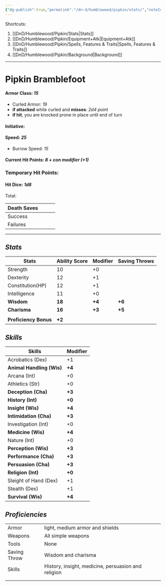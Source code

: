 ```yaml
---
{"dg-publish":true,"permalink":"/dn-d/humblewood/pipkin/stats/","noteIcon":"","created":"2025-05-04T20:11:11.330-07:00","updated":"2025-05-04T20:17:05.422-07:00"}
---
```


Shortcuts:
1. [[DnD/Humblewood/Pipkin/Stats\|Stats]]
2. [[DnD/Humblewood/Pipkin/Equipment+Atk\|Equipment+Atk]]
3. [[DnD/Humblewood/Pipkin/Spells, Features & Traits\|Spells, Features & Traits]]
4. [[DnD/Humblewood/Pipkin/Background\|Background]]

---
# Pipkin Bramblefoot

#### Armor Class: *15*
- Curled Armor: *19*
- **if attacked** while curled and **misses**: *2d4 point*
- **if hit**, you are knocked prone in place until end of turn
#### Initiative:
#### Speed: *25*
- Burrow Speed: *15*
#### Current Hit Points: *8 + con modifier (+1)*

### Temporary Hit Points:

#### Hit Dice: *1d8*
Total: 

| Death Saves |     |     |     |
| ----------- | --- | --- | --- |
| Success     |     |     |     |
| Failures    |     |     |     |

---
## *Stats*

| Stats                 | Ability Score | Modifier | Saving Throws |
| --------------------- | ------------- | -------- | ------------- |
| Strength              | 10            | +0       |               |
| Dexterity             | 12            | +1       |               |
| Constitution(HP)      | 12            | +1       |               |
| Intelligence          | 11            | +0       |               |
| **Wisdom**            | **18**        | **+4**   | **+6**        |
| **Charisma**          | **16**        | **+3**   | **+5**        |
|                       |               |          |               |
| **Proficiency Bonus** | **+2**        |          |               |

## *Skills*

| Skills                    | Modifier |
| ------------------------- | -------- |
| Acrobatics (Dex)          | +1       |
| **Animal Handling (Wis)** | **+4**   |
| Arcana (Int)              | +0       |
| Athletics (Str)           | +0       |
| **Deception (Cha)**       | **+3**   |
| **History (Int)**         | **+0**   |
| **Insight (Wis)**         | **+4**   |
| **Intimidation (Cha)**    | **+3**   |
| Investigation (Int)       | +0       |
| **Medicine (Wis)**        | **+4**   |
| Nature (Int)              | +0       |
| **Perception (Wis)**      | **+3**   |
| **Performance (Cha)**     | **+3**   |
| **Persuasion (Cha)**      | **+3**   |
| **Religion (Int)**        | **+0**   |
| Sleight of Hand (Dex)     | +1       |
| Stealth (Dex)             | +1       |
| **Survival (Wis)**        | **+4**   |

## *Proficiencies*

|              |                                                     |
| ------------ | --------------------------------------------------- |
| Armor        | light, medium armor and shields                     |
| Weapons      | All simple weapons                                  |
| Tools        | None                                                |
| Saving Throw | Wisdom and charisma                                 |
| Skills       | History, insight, medicine, persuasion and religion |
|              |                                                     |
|              |                                                     |



